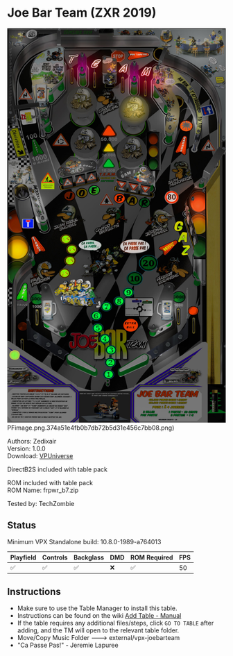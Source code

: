 # Joe Bar Team (ZXR 2019)

![Table Preview](../../images/vpx-joebarteam.png)PFimage.png.374a51e4fb0b7db72b5d31e456c7bb08.png)

Authors: Zedixair  
Version: 1.0.0  
Download: [VPUniverse](https://vpuniverse.com/files/file/14127-joe-bar-team-mod-by-zxr-complete-package-tablebackglassmusicmedias/)

DirectB2S included with table pack

ROM included with table pack  
ROM Name: frpwr_b7.zip  

Tested by: TechZombie

## Status 

Minimum VPX Standalone build: 10.8.0-1989-a764013

| Playfield | Controls | Backglass | DMD | ROM Required | FPS | 
|-----------|----------|-----------|-----|--------------|-----|
| :white_check_mark: | :white_check_mark: | :white_check_mark: | :x: | :white_check_mark: | 50 |

## Instructions

- Make sure to use the Table Manager to install this table.
- Instructions can be found on the wiki [Add Table - Manual](https://github.com/LegendsUnchained/vpx-standalone-alp4k/wiki/%5B04%5D-%F0%9F%A7%A1-TM-%E2%80%90-Other-Features#add-table---manual)
- If the table requires any additional files/steps, click `GO TO TABLE` after adding, and the TM will open to the relevant table folder.
- Move/Copy Music Folder ---> external/vpx-joebarteam
- "Ca Passe Pas!" - Jeremie Lapuree

